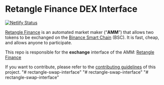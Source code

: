 # Retangle Finance DEX Interface

[![Netlify Status](https://api.netlify.com/api/v1/badges/c6ef7e73-4a84-410d-83b0-b89326787dff/deploy-status)](https://app.netlify.com/sites/swap-master/deploys)

[Retangle Finance](https://app.rectangleofficial.com/) is an automated market maker (“**AMM**”) that allows two tokens to be exchanged on the [Binance Smart Chain](https://www.binance.org/en/smartChain) (BSC). It is fast, cheap, and allows anyone to participate.

This repo is responsible for the **exchange** interface of the AMM: [Retangle Finance](https://app.rectangleofficial.com/)

If you want to contribute, please refer to the [contributing guidelines](./CONTRIBUTING.md) of this project.
"# rectangle-swap-interface" 
"# rectangle-swap-interface" 
"# rectangle-swap-interface" 
